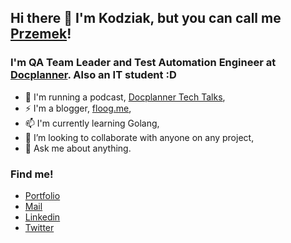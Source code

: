 ## Hi there 👋 I'm Kodziak, but you can call me [Przemek](https://www.linkedin.com/in/ppaczoski/)!

### I'm QA Team Leader and Test Automation Engineer at [Docplanner](https://docplanner.tech/). Also an IT student :D
- 🔭 I'm running a podcast, [Docplanner Tech Talks](https://anchor.fm/docplanner-tech-talks),
- ⚡ I'm a blogger, [floog.me](https://floog.me/),
- 📫 I'm currently learning Golang,
- 👯 I’m looking to collaborate with anyone on any project,
- 💬 Ask me about anything.

### Find me!

- [Portfolio](https://ppaczoski.pl)
- [Mail](mailto:kodziak1416@gmail.com)
- [Linkedin](https://www.linkedin.com/in/ppaczoski/)
- [Twitter](https://twitter.com/_kodziak)

